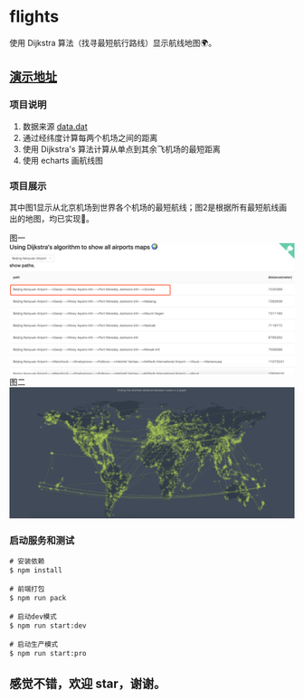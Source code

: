 # flights
使用 Dijkstra 算法（找寻最短航行路线）显示航线地图🌍。

<h2><a href="http://106.15.231.221:8101/" target="_blank">演示地址</a></h2>

### 项目说明
1. 数据来源 [data.dat](https://openflights.org/data.html)
2. 通过经纬度计算每两个机场之间的距离
3. 使用 Dijkstra's 算法计算从单点到其余飞机场的最短距离
4. 使用 echarts 画航线图

### 项目展示

其中图1显示从北京机场到世界各个机场的最短航线；图2是根据所有最短航线画出的地图，均已实现💪。

图一
![图一](./assert/1.png)
图二
![图二](./assert/2.png)

### 启动服务和测试
```
# 安装依赖
$ npm install 

# 前端打包
$ npm run pack

# 启动dev模式
$ npm run start:dev

# 启动生产模式
$ npm run start:pro

```
<h2> 感觉不错，欢迎 star，谢谢。<h2>

